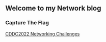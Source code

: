 ## Welcome to my Network blog

### Capture The Flag

[CDDC2022 Networking Challenges](cddc2022-network/index.md)


